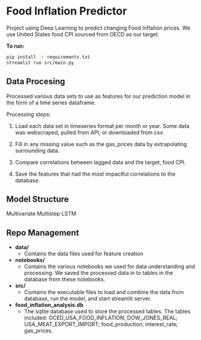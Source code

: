 # Food Inflation Predictor
Project using Deep Learning to predict changing Food Inflation prices. We use United States food CPI sourced from OECD as our target.

**To run:**
```bash
pip install -r requirements.txt
streamlit run src/main.py
```

## Data Procesing
Processed various data sets to use as features for our prediction model in the form of a time series dataframe.

Processing steps:

1. Load each data set in timeseries format per month or year. Some data was webscraped, pulled from API, or downloaded from csv.

2. Fill in any missing value such as the gas_prices data by extrapolating surrounding data.

3. Compare correlations between lagged data and the target, food CPI.

4. Save the features that had the most impactful correlations to the database.


## Model Structure

Multivariate Multistep LSTM


## Repo Management
- **data/**
    - Contains the data files used for feature creation
- **notebooks/**
    - Contains the various notebooks we used for data understanding and processing. We saved the processed data in to tables in the database from these notebooks.
- **src/**
    - Contains the executable files to load and combine the data from database, run the model, and start streamlit server.
- **food_inflation_analysis.db**
    - The sqlite database used to store the processed tables. The tables included: OCED_USA_FOOD_INFLATION; DOW_JONES_REAL; USA_MEAT_EXPORT_IMPORT; food_production; interest_rate; gas_prices.